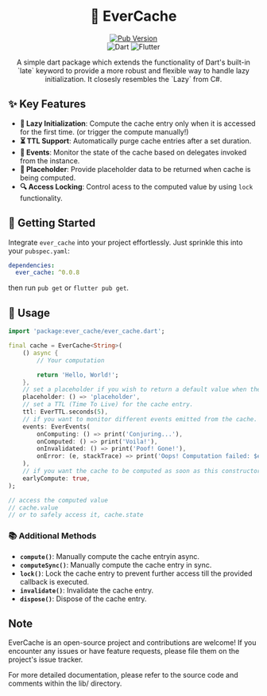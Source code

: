 <div align="center">
  <h1>🚀 EverCache</h1>

  <p align="center">
    <a href="https://pub.dev/packages/ever_cache"> 
      <img src="https://img.shields.io/pub/v/ever_cache?color=blueviolet" alt="Pub Version"/> 
    </a> 
    <br>
    <img src="https://img.shields.io/badge/dart-%230175C2.svg?style=for-the-badge&logo=dart&logoColor=white" alt="Dart" />
    <img src="https://img.shields.io/badge/Flutter-%2302569B.svg?style=for-the-badge&logo=Flutter&logoColor=white" alt="Flutter" />
    <br>
    <p>
        A simple dart package which extends the functionality of Dart's built-in `late` keyword to provide a more robust and flexible way to handle lazy initialization. It closesly resembles the `Lazy<T>` from C#.
    </p>
</p>
</div>

## ✨ Key Features

- **🚀 Lazy Initialization**: Compute the cache entry only when it is accessed for the first time. (or trigger the compute manually!)
- **⏳ TTL Support**: Automatically purge cache entries after a set duration.
- **📡 Events**: Monitor the state of the cache based on delegates invoked from the instance.
- **🔧 Placeholder**: Provide placeholder data to be returned when cache is being computed.
- **🔍 Access Locking**: Control acess to the computed value by using `lock` functionality.

## 🚀 Getting Started

Integrate `ever_cache` into your project effortlessly. Just sprinkle this into your `pubspec.yaml`:

```yaml
dependencies:
  ever_cache: ^0.0.8
```

then run `pub get` or `flutter pub get`.

## 🌟 Usage

```dart
import 'package:ever_cache/ever_cache.dart';

final cache = EverCache<String>(
    () async {
        // Your computation

        return 'Hello, World!';
    },
    // set a placeholder if you wish to return a default value when the computation is in progress.
    placeholder: () => 'placeholder',
    // set a TTL (Time To Live) for the cache entry.
    ttl: EverTTL.seconds(5),
    // if you want to monitor different events emitted from the cache.
    events: EverEvents(
        onComputing: () => print('Conjuring...'),
        onComputed: () => print('Voila!'),
        onInvalidated: () => print('Poof! Gone!'),
        onError: (e, stackTrace) => print('Oops! Computation failed: $e'),
    ),
    // if you want the cache to be computed as soon as this constructor is called in the background
    earlyCompute: true,
);

// access the computed value
// cache.value
// or to safely access it, cache.state
```

### 📚 Additional Methods

- **`compute()`**: Manually compute the cache entryin async.
- **`computeSync()`**: Manually compute the cache entry in sync.
- **`lock()`**: Lock the cache entry to prevent further access till the provided callback is executed.
- **`invalidate()`**: Invalidate the cache entry.
- **`dispose()`**: Dispose of the cache entry.

## Note

EverCache is an open-source project and contributions are welcome! If you encounter any issues or have feature requests, please file them on the project's issue tracker.

For more detailed documentation, please refer to the source code and comments within the lib/ directory.

